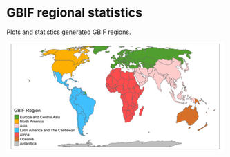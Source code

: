 # GBIF regional statistics 

Plots and statistics generated GBIF regions. 

![](https://raw.githubusercontent.com/jhnwllr/gbif_regional_statistics/master/plots/gbif%20region%20map/svg/gbif_region_map.svg)
